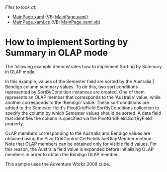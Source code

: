 <!-- default file list -->
*Files to look at*:

* [MainPage.xaml](./CS/DXPivotGrid_OLAPSortByColumn/MainPage.xaml) (VB: [MainPage.xaml](./VB/DXPivotGrid_OLAPSortByColumn/MainPage.xaml))
* [MainPage.xaml.cs](./CS/DXPivotGrid_OLAPSortByColumn/MainPage.xaml.cs) (VB: [MainPage.xaml.vb](./VB/DXPivotGrid_OLAPSortByColumn/MainPage.xaml.vb))
<!-- default file list end -->
# How to implement Sorting by Summary in OLAP mode


<p>The following example demonstrates how to implement Sorting by Summary in OLAP mode.</p><p>In this example, values of the Semester field are sorted by the Australia | Bendigo column summary values. To do this, two sort conditions represented by SortByCondition instances are created. One of them represents an OLAP member that corresponds to the 'Australia' value, while another corresponds to the 'Bendigo' value. These sort conditions are added to the Semester field's PivotGridField.SortByConditions collection to specify the column by which Semester values should be sorted. A data field that identifies the column is specified via the PivotGridField.SortByField property.</p><p>OLAP members corresponding to the Australia and Bendigo values are obtained using the PivotGridControl.GetFieldValueOlapMember method. Note that OLAP members can be obtained only for visible field values. For this reason, the Australia field value is expanded before initializing OLAP members in order to obtain the Bendigo OLAP member.</p><p>This sample uses the Adventure Works 2008 cube.<br />
</p><br />


<br/>


